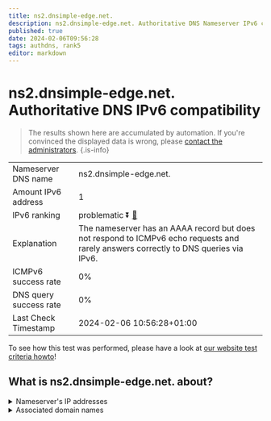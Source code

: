 ```yaml
---
title: ns2.dnsimple-edge.net.
description: ns2.dnsimple-edge.net. Authoritative DNS Nameserver IPv6 compatibility
published: true
date: 2024-02-06T09:56:28
tags: authdns, rank5
editor: markdown
---
```


# ns2.dnsimple-edge.net. Authoritative DNS IPv6 compatibility

> The results shown here are accumulated by automation. If you're convinced the displayed data is wrong, please [contact the administrators](/howto/chat). 
{.is-info}




|   |   |
| - | - |
| Nameserver DNS name | ns2.dnsimple-edge.net.
| Amount IPv6 address | 1
| IPv6 ranking | problematic :arrow_double_down: [🔗](/howto/ranking) |
| Explanation | The nameserver has an AAAA record but does not respond to ICMPv6 echo requests and rarely answers correctly to DNS queries via IPv6. |
| ICMPv6 success rate | 0%|
| DNS query success rate | 0% |
| Last Check Timestamp | 2024-02-06 10:56:28+01:00 |

To see how this test was performed, please have a look at [our website test criteria howto](/howto/testcriteria/authdns)!


## What is ns2.dnsimple-edge.net. about?




<details>
<summary>Nameserver's IP addresses</summary>

2620:111:8005::53

</details>



<details>
<summary>Associated domain names</summary>

rethinkdb.com

</details>
